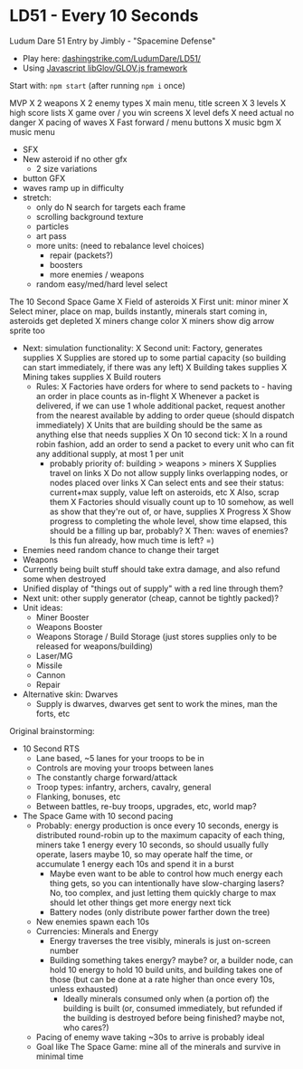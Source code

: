 LD51 - Every 10 Seconds
============================

Ludum Dare 51 Entry by Jimbly - "Spacemine Defense"

* Play here: [dashingstrike.com/LudumDare/LD51/](http://www.dashingstrike.com/LudumDare/LD51/)
* Using [Javascript libGlov/GLOV.js framework](https://github.com/Jimbly/glovjs)

Start with: `npm start` (after running `npm i` once)

MVP
X 2 weapons
X 2 enemy types
X main menu, title screen
  X 3 levels
  X high score lists
  X game over / you win screens
X level defs
  X need actual no danger
  X pacing of waves
X Fast forward / menu buttons
X music bgm
X music menu
* SFX
* New asteroid if no other gfx
  * 2 size variations
* button GFX
* waves ramp up in difficulty
* stretch:
  * only do N search for targets each frame
  * scrolling background texture
  * particles
  * art pass
  * more units: (need to rebalance level choices)
    * repair (packets?)
    * boosters
    * more enemies / weapons
  * random easy/med/hard level select

The 10 Second Space Game
X Field of asteroids
X First unit: minor miner
X Select miner, place on map, builds instantly, minerals start coming in, asteroids get depleted
  X miners change color
  X miners show dig arrow sprite too
* Next: simulation functionality:
  X Second unit: Factory, generates supplies
    X Supplies are stored up to some partial capacity (so building can start immediately, if there was any left)
  X Building takes supplies
  X Mining takes supplies
  X Build routers
  * Rules:
    X Factories have orders for where to send packets to - having an order in place counts as in-flight
    X Whenever a packet is delivered, if we can use 1 whole additional packet, request another from the nearest available by adding to order queue (should dispatch immediately)
    X Units that are building should be the same as anything else that needs supplies
    X On 10 second tick:
      X In a round robin fashion, add an order to send a packet to every unit who can fit any additional supply, at most 1 per unit
      * probably priority of: building > weapons > miners
  X Supplies travel on links
  X Do not allow supply links overlapping nodes, or nodes placed over links
  X Can select ents and see their status: current+max supply, value left on asteroids, etc
    X Also, scrap them
X Factories should visually count up to 10 somehow, as well as show that they're out of, or have, supplies
X Progress
  X Show progress to completing the whole level, show time elapsed, this should be a filling up bar, probably?
X Then: waves of enemies?  Is this fun already, how much time is left? =)
* Enemies need random chance to change their target
* Weapons
* Currently being built stuff should take extra damage, and also refund some when destroyed
* Unified display of "things out of supply" with a red line through them?
* Next unit: other supply generator (cheap, cannot be tightly packed)?
* Unit ideas:
  * Miner Booster
  * Weapons Booster
  * Weapons Storage / Build Storage (just stores supplies only to be released for weapons/building)
  * Laser/MG
  * Missile
  * Cannon
  * Repair
* Alternative skin: Dwarves
  * Supply is dwarves, dwarves get sent to work the mines, man the forts, etc

Original brainstorming:
* 10 Second RTS
  * Lane based, ~5 lanes for your troops to be in
  * Controls are moving your troops between lanes
  * The constantly charge forward/attack
  * Troop types: infantry, archers, cavalry, general
  * Flanking, bonuses, etc
  * Between battles, re-buy troops, upgrades, etc, world map?
* The Space Game with 10 second pacing
  * Probably: energy production is once every 10 seconds, energy is distributed round-robin up to the maximum capacity of each thing, miners take 1 energy every 10 seconds, so should usually fully operate, lasers maybe 10, so may operate half the time, or accumulate 1 energy each 10s and spend it in a burst
    * Maybe even want to be able to control how much energy each thing gets, so you can intentionally have slow-charging lasers?  No, too complex, and just letting them quickly charge to max should let other things get more energy next tick
    * Battery nodes (only distribute power farther down the tree)
  * New enemies spawn each 10s
  * Currencies: Minerals and Energy
    * Energy traverses the tree visibly, minerals is just on-screen number
    * Building something takes energy? maybe? or, a builder node, can hold 10 energy to hold 10 build units, and building takes one of those (but can be done at a rate higher than once every 10s, unless exhausted)
      * Ideally minerals consumed only when (a portion of) the building is built (or, consumed immediately, but refunded if the building is destroyed before being finished?  maybe not, who cares?)
  * Pacing of enemy wave taking ~30s to arrive is probably ideal
  * Goal like The Space Game: mine all of the minerals and survive in minimal time
